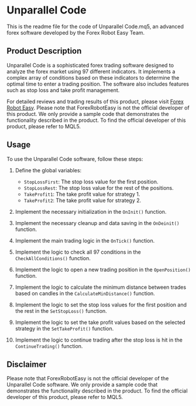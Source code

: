 # Unparallel Code

This is the readme file for the code of Unparallel Code.mq5, an advanced forex software developed by the Forex Robot Easy Team. 

## Product Description

Unparallel Code is a sophisticated forex trading software designed to analyze the forex market using 97 different indicators. It implements a complex array of conditions based on these indicators to determine the optimal time to enter a trading position. The software also includes features such as stop loss and take profit management.

For detailed reviews and trading results of this product, please visit [Forex Robot Easy](https://forexroboteasy.com/forex-robot-review/unparallel-code-review-advanced-forex-software-with-97-market-indicators/). Please note that ForexRobotEasy is not the official developer of this product. We only provide a sample code that demonstrates the functionality described in the product. To find the official developer of this product, please refer to MQL5.

## Usage

To use the Unparallel Code software, follow these steps:

1. Define the global variables:
   - `StopLossFirst`: The stop loss value for the first position.
   - `StopLossRest`: The stop loss value for the rest of the positions.
   - `TakeProfit1`: The take profit value for strategy 1.
   - `TakeProfit2`: The take profit value for strategy 2.

2. Implement the necessary initialization in the `OnInit()` function.

3. Implement the necessary cleanup and data saving in the `OnDeinit()` function.

4. Implement the main trading logic in the `OnTick()` function.

5. Implement the logic to check all 97 conditions in the `CheckAllConditions()` function.

6. Implement the logic to open a new trading position in the `OpenPosition()` function.

7. Implement the logic to calculate the minimum distance between trades based on candles in the `CalculateMinDistance()` function.

8. Implement the logic to set the stop loss values for the first position and the rest in the `SetStopLoss()` function.

9. Implement the logic to set the take profit values based on the selected strategy in the `SetTakeProfit()` function.

10. Implement the logic to continue trading after the stop loss is hit in the `ContinueTrading()` function.

## Disclaimer

Please note that ForexRobotEasy is not the official developer of the Unparallel Code software. We only provide a sample code that demonstrates the functionality described in the product. To find the official developer of this product, please refer to MQL5.

